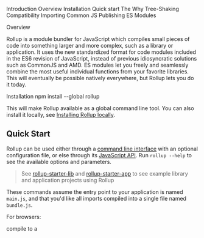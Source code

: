 
Introduction
Overview
Installation
Quick start
The Why
Tree-Shaking
Compatibility
Importing Common JS
Publishing ES Modules


Overview

Rollup is a module bundler for JavaScript which compiles small pieces of code into something larger and more complex, such as a library or application. It uses the new standardized format for code modules included in the ES6 revision of JavaScript, instead of previous idiosyncratic solutions such as CommonJS and AMD. ES modules let you freely and seamlessly combine the most useful individual functions from your favorite libraries. This will eventually be possible natively everywhere, but Rollup lets you do it today.


Installation
npm install --global rollup


This will make Rollup available as a global command line tool. You can also install it locally, see [Installing Rollup locally](https://rollupjs.org/tutorial/#installing-rollup-locally).


## Quick Start

Rollup can be used either through a [command line interface](https://rollupjs.org/command-line-interface/) with an optional configuration file, or else through its [JavaScript API](https://rollupjs.org/javascript-api/). Run `rollup --help` to see the available options and parameters.

> See [rollup-starter-lib](https://github.com/rollup/rollup-starter-lib) and [rollup-starter-app](https://github.com/rollup/rollup-starter-app) to see example library and application projects using Rollup

These commands assume the entry point to your application is named `main.js`, and that you'd like all imports compiled into a single file named `bundle.js`.

For browsers:

compile to a <script> containing a self-executing function ('iife')

rollup main.js --file bundle.js --format iife


For Node.js:

# compile to a CommonJS module ('cjs')

rollup main.js --file bundle.js --format cjs


For both browsers and Node.js:

UMD format requires a bundle name

rollup main.js --file bundle.js --format umd --name "myBundle"



## The Why

Developing software is usually easier if you break your project into smaller separate pieces, since that often removes unexpected interactions and dramatically reduces the complexity of the problems you'll need to solve, and simply writing smaller projects in the first place [isn't necessarily the answer](https://medium.com/@Rich_Harris/small-modules-it-s-not-quite-that-simple-3ca532d65de4). Unfortunately, JavaScript has not historically included this capability as a core feature in the language.

This finally changed with the ES6 revision of JavaScript, which includes a syntax for importing and exporting functions and data so they can be shared between separate scripts. The specification is now fixed, but it is only implemented in modern browsers and not finalised in Node.js. Rollup allows you to write your code using the new module system, and will then compile it back down to existing supported formats such as CommonJS modules, AMD modules, and IIFE-style scripts. This means that you get to write future-proof code, and you also get the tremendous benefits of…


Tree-Shaking
Compatibility

Importing CommonJS

Rollup can import existing CommonJS modules [through a plugin](https://github.com/rollup/plugins/tree/master/packages/commonjs).

Publishing ES Modules

To make sure your ES modules are immediately usable by tools that work with CommonJS such as Node.js and webpack, you can use Rollup to compile to UMD or CommonJS format, and then point to that compiled version with the `main` property in your `package.json` file. If your `package.json` file also has a `module` field, ES-module-aware tools like Rollup and [webpack 2+](https://webpack.js.org/) will [import the ES module](https://github.com/rollup/rollup/wiki/pkg.module) version directly.

